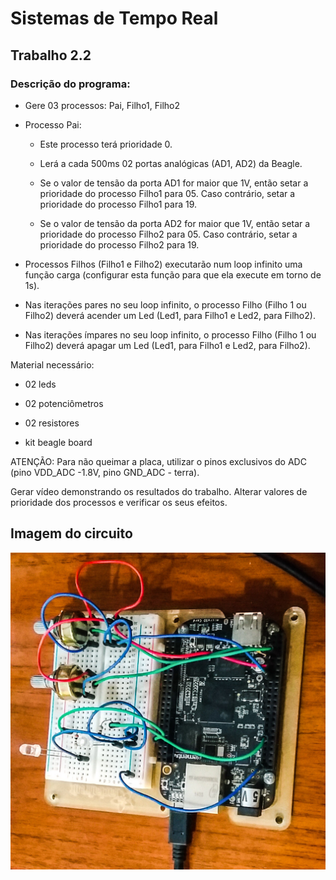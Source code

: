 # Sistemas de Tempo Real

## Trabalho 2.2 


### Descrição do programa:

 

- Gere 03 processos: Pai, Filho1, Filho2

 

- Processo Pai:

 

     - Este processo terá prioridade 0.

 

     - Lerá a cada 500ms 02 portas analógicas (AD1, AD2) da Beagle.

 

     - Se o valor de tensão da porta AD1 for maior que 1V, então setar a prioridade do processo Filho1 para 05. Caso contrário, setar a prioridade do processo Filho1 para 19.

 

     - Se o valor de tensão da porta AD2 for maior que 1V, então setar a prioridade do processo Filho2 para 05. Caso contrário, setar a prioridade do processo Filho2 para 19.

 

- Processos Filhos (Filho1 e Filho2) executarão num loop infinito uma função carga (configurar esta função para que ela execute em torno de 1s).

 

- Nas iterações pares no seu loop infinito, o processo Filho (Filho 1 ou Filho2) deverá acender um Led (Led1, para Filho1 e Led2, para Filho2).

 

- Nas iterações ímpares no seu loop infinito, o processo Filho (Filho 1 ou Filho2) deverá apagar um Led (Led1, para Filho1 e Led2, para Filho2).

 

Material necessário:

 

- 02 leds

 

- 02 potenciômetros

 

- 02 resistores

 

- kit beagle board

 

ATENÇÃO: Para não queimar a placa, utilizar o pinos exclusivos do ADC (pino VDD_ADC -1.8V, pino GND_ADC - terra).

 

Gerar vídeo demonstrando os resultados do trabalho. Alterar valores de prioridade dos processos e verificar os seus efeitos.

## Imagem do circuito 

![Imagem do circuito](https://github.com/alex7alves/Imagens/blob/master/PSX_20171001_205839.jpg)


